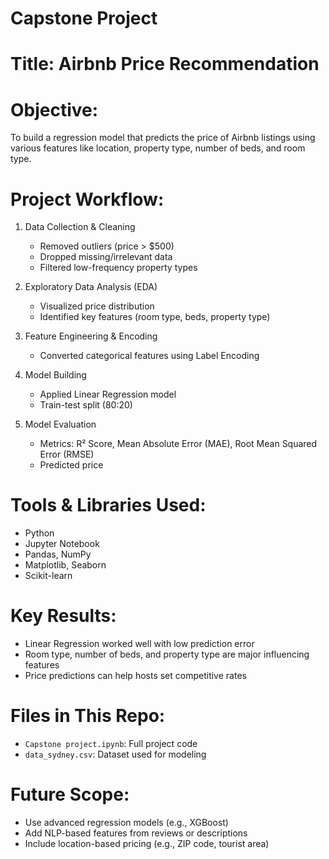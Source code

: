 # Capstone Project

# Title: Airbnb Price Recommendation

# Objective:
To build a regression model that predicts the price of Airbnb listings using various features like location, property type, number of beds, and room type.

# Project Workflow:

1. Data Collection & Cleaning 
   - Removed outliers (price > $500)
   - Dropped missing/irrelevant data
   - Filtered low-frequency property types

2. Exploratory Data Analysis (EDA)  
   - Visualized price distribution
   - Identified key features (room type, beds, property type)

3. Feature Engineering & Encoding  
   - Converted categorical features using Label Encoding

4. Model Building  
   - Applied Linear Regression model  
   - Train-test split (80:20)

5. Model Evaluation 
   - Metrics: R² Score, Mean Absolute Error (MAE), Root Mean Squared Error (RMSE)  
   - Predicted price

# Tools & Libraries Used:
- Python  
- Jupyter Notebook  
- Pandas, NumPy  
- Matplotlib, Seaborn  
- Scikit-learn

# Key Results:
- Linear Regression worked well with low prediction error  
- Room type, number of beds, and property type are major influencing features  
- Price predictions can help hosts set competitive rates

# Files in This Repo:
- `Capstone project.ipynb`: Full project code  
- `data_sydney.csv`: Dataset used for modeling  

# Future Scope:
- Use advanced regression models (e.g., XGBoost)  
- Add NLP-based features from reviews or descriptions  
- Include location-based pricing (e.g., ZIP code, tourist area)


